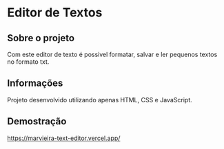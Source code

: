 # Editor de Textos

## Sobre o projeto
Com este editor de texto é possivel formatar, salvar e ler pequenos textos no formato txt.

## Informações
Projeto desenvolvido utilizando apenas HTML, CSS e JavaScript.

## Demostração
https://marvieira-text-editor.vercel.app/

